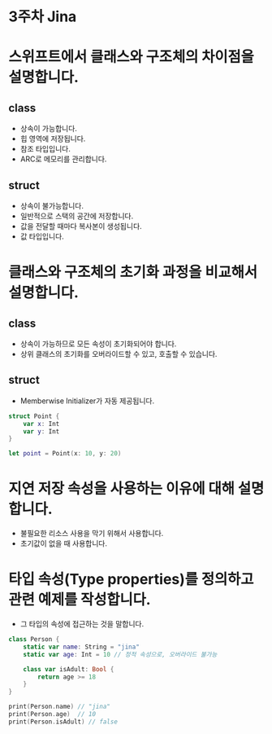 # 3주차 Jina

# 스위프트에서 클래스와 구조체의 차이점을 설명합니다.

## class

- 상속이 가능합니다.
- 힙 영역에 저장됩니다.
- 참조 타입입니다.
- ARC로 메모리를 관리합니다.

## struct

- 상속이 불가능합니다.
- 일반적으로 스택의 공간에 저장합니다.
- 값을 전달할 때마다 복사본이 생성됩니다.
- 값 타입입니다.

# 클래스와 구조체의 초기화 과정을 비교해서 설명합니다.

## class

- 상속이 가능하므로 모든 속성이 초기화되어야 합니다.
- 상위 클래스의 초기화를 오버라이드할 수 있고, 호출할 수 있습니다.

## struct

- Memberwise Initializer가 자동 제공됩니다.

```swift
struct Point {
    var x: Int
    var y: Int
}

let point = Point(x: 10, y: 20)
```

# 지연 저장 속성을 사용하는 이유에 대해 설명합니다.

- 불필요한 리소스 사용을 막기 위해서 사용합니다.
- 초기값이 없을 때 사용합니다.

# 타입 속성(Type properties)를 정의하고 관련 예제를 작성합니다.

- 그 타입의 속성에 접근하는 것을 말합니다.

```swift
class Person {
    static var name: String = "jina"
    static var age: Int = 10 // 정적 속성으로, 오버라이드 불가능

    class var isAdult: Bool {
        return age >= 18
    }
}

print(Person.name) // "jina"
print(Person.age)  // 10
print(Person.isAdult) // false
```
